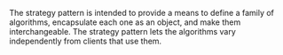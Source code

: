The strategy pattern is intended to provide a means to define a family of algorithms, encapsulate each one as an object, and make them interchangeable. The strategy pattern lets the algorithms vary independently from clients that use them.